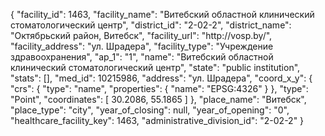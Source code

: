 {
    "facility_id": 1463,
    "facility_name": "Витебский областной клинический стоматологический центр",
    "district_id": "2-02-2",
    "district_name": "Октябрьский район, Витебск",
    "facility_url": "http:\/\/vosp.by\/",
    "facility_address": "ул. Шрадера",
    "facility_type": "Учреждение здравоохранения",
    "ap_1": "1",
    "name": "Витебский областной клинический стоматологический центр",
    "state": "public institution",
    "stats": [],
    "med_id": 10215986,
    "address": "ул. Шрадера",
    "coord_x_y": {
        "crs": {
            "type": "name",
            "properties": {
                "name": "EPSG:4326"
            }
        },
        "type": "Point",
        "coordinates": [
            30.2086,
            55.1865
        ]
    },
    "place_name": "Витебск",
    "place_type": "city",
    "year_of_closing": null,
    "year_of_opening": "0",
    "healthcare_facility_key": 1463,
    "administrative_division_id": "2-02-2"
}